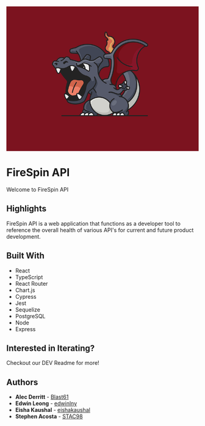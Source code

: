 <img src="/client/assets/logo.png" style="display: block; margin: 10px auto 30px;">

# FireSpin API
Welcome to FireSpin API

## Highlights 
FireSpin API is a web application that functions as a developer tool to reference the overall health of various API's for current and future product development. 

## Built With
- React
- TypeScript
- React Router
- Chart.js
- Cypress
- Jest
- Sequelize
- PostgreSQL
- Node
- Express

## Interested in Iterating?
Checkout our DEV Readme for more!

## Authors
- **Alec Derritt** - [Blast61](https://github.com/Blast61)
- **Edwin Leong** - [edwinlny](https://github.com/edwinlny)
- **Eisha Kaushal** - [eishakaushal](https://github.com/eishakaushal)
- **Stephen Acosta** - [STAC98](https://github.com/STAC98)
